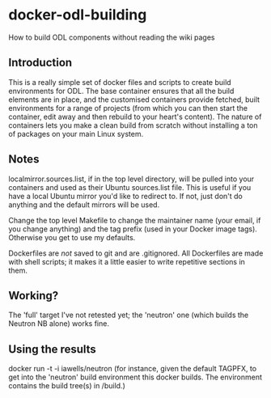 # docker-odl-building
How to build ODL components without reading the wiki pages

Introduction
------------

This is a really simple set of docker files and scripts to create
build environments for ODL.  The base container ensures that all the build
elements are in place, and the customised containers provide
fetched, built environments for a range of projects (from which you
can then start the container, edit away and then rebuild to your
heart's content).  The nature of containers lets you make a clean
build from scratch without installing a ton of packages on your
main Linux system.

Notes
-----
localmirror.sources.list, if in the top level directory, will be pulled 
into your containers and used as their Ubuntu sources.list file.  This
is useful if you have a local Ubuntu mirror you'd like to redirect to.
If not, just don't do anything and the default mirrors will be used.

Change the top level Makefile to change the maintainer name (your
email, if you change anything) and the tag prefix (used in your
Docker image tags).  Otherwise you get to use my defaults.

Dockerfiles are *not* saved to git and are .gitignored.  All 
Dockerfiles are made with shell scripts; it makes it a little easier
to write repetitive sections in them.

Working?
--------

The 'full' target I've not retested yet; the 'neutron' one (which
builds the Neutron NB alone) works fine.

Using the results
-----------------
docker run -t -i iawells/neutron
(for instance, given the default TAGPFX, to get into the 'neutron'
build environment this docker builds.  The environment contains
the build tree(s) in /build.)
